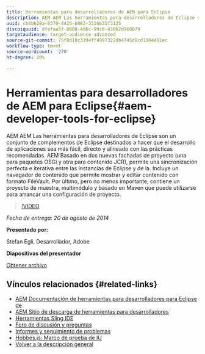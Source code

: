 ```yaml
---
title: Herramientas para desarrolladores de AEM para Eclipse
description: AEM AEM Las herramientas para desarrolladores de Eclipse son un conjunto de complementos de Eclipse destinados a hacer que el desarrollo de aplicaciones sea más fácil, directo y alineado con las prácticas recomendadas. AEM Basado en dos nuevas fachadas de proyecto (una para paquetes OSGi y otra para contenido JCR), permite una sincronización perfecta e iterativa entre las instancias de Eclipse y de la. Incluye un navegador de contenido que permite mostrar y editar contenido con formato FileVault. Por último, pero no menos importante, contiene un proyecto de muestra, multimódulo y basado en Maven que puede utilizarse para arrancar una configuración de proyecto.
uuid: cb4bb28a-8370-4425-b082-3516b35f3125
discoiquuid: dfefaa5f-0800-4d6c-99c0-430b2d960079
targetaudience: target-audience advanced
source-git-commit: 75f8d18c3394ff4997322db4745d8cd1004481ec
workflow-type: tm+mt
source-wordcount: '270'
ht-degree: 10%

---
```


# Herramientas para desarrolladores de AEM para Eclipse{#aem-developer-tools-for-eclipse}

AEM AEM Las herramientas para desarrolladores de Eclipse son un conjunto de complementos de Eclipse destinados a hacer que el desarrollo de aplicaciones sea más fácil, directo y alineado con las prácticas recomendadas. AEM Basado en dos nuevas fachadas de proyecto (una para paquetes OSGi y otra para contenido JCR), permite una sincronización perfecta e iterativa entre las instancias de Eclipse y de la. Incluye un navegador de contenido que permite mostrar y editar contenido con formato FileVault. Por último, pero no menos importante, contiene un proyecto de muestra, multimódulo y basado en Maven que puede utilizarse para arrancar una configuración de proyecto.

>[!VIDEO](https://video.tv.adobe.com/v/19465/?quality=9)

*Fecha de entrega: 20 de agosto de 2014*

**Presentado por:**

Stefan Egli, Desarrollador, Adobe

**Diapositivas del presentador**

[Obtener archivo](assets/aem-dev-tools-cq-gems.pdf)

## Vínculos relacionados {#related-links}

* [AEM Documentación de herramientas para desarrolladores para Eclipse de](https://experienceleague.adobe.com/docs/experience-manager-cloud-service/content/implementing/developer-tools/eclipse.html?lang=es)
* [AEM Sitio de descarga de herramientas para desarrolladores](http://eclipse.adobe.com/aem/dev-tools/)
* [Herramientas Sling IDE](https://sling.apache.org/documentation/development/ide-tooling.html)
* [Foro de discusión y preguntas](http://help-forums.adobe.com/content/adobeforums/en/experience-manager-forum/adobe-experience-manager.html)
* [Informes y seguimiento de problemas](https://github.com/Adobe-Marketing-Cloud/aem-eclipse-developer-tools/issues)
* [Hobbes.js: Marco de prueba de IU](http://docs.adobe.com/docs/en/aem/6-0/develop/components/hobbes.html)
* [Volver a la descripción general](https://helpx.adobe.com/experience-manager/kt/eseminars/gems/aem-index.html)
